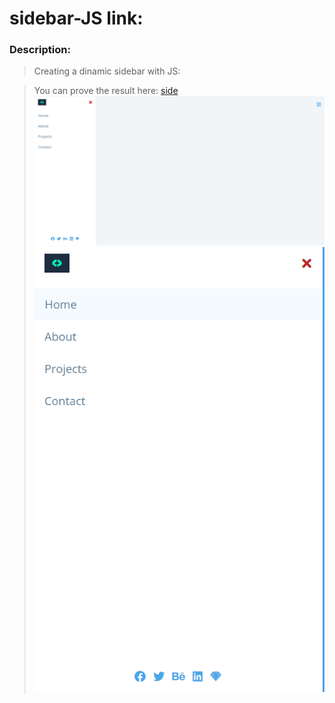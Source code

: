 # sidebar-JS link:

### Description:

>Creating a dinamic sidebar with JS:

>You can prove the result here: [side](hhttps://celfiew.github.io/sidebar-JS/) 
![imagenes](https://github.com/celfiew/sidebar-JS/blob/main/img/side-bar.PNG)
![imagenes](https://github.com/celfiew/sidebar-JS/blob/main/img/sidebar2.PNG)
